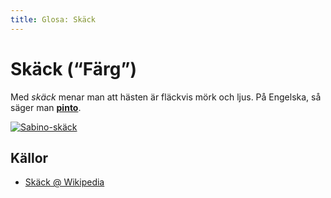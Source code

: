 ```yaml
---
title: Glosa: Skäck
---
```

Skäck (“Färg”)
==============
Med *skäck* menar man att hästen är fläckvis mörk och ljus. På Engelska, så säger man __[pinto][0]__.

<a href="http://commons.wikimedia.org/wiki/File:Clydesdale_horse.jpg">![Sabino-skäck](http://upload.wikimedia.org/wikipedia/commons/thumb/1/1b/Clydesdale_horse.jpg/250px-Clydesdale_horse.jpg)</a>

Källor
------
 * [Skäck @ Wikipedia](http://sv.wikipedia.org/wiki/Sk%C3%A4ck)

	[0]: http://en.wikipedia.org/wiki/Pinto_horse "Pinto (På Engelska Wikipedia)"

